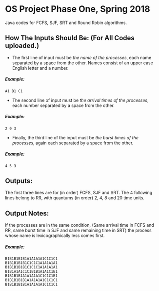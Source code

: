 # OS Project Phase One, Spring 2018
Java codes for FCFS, SJF, SRT and Round Robin algorithms.

## How The Inputs Should Be: (For All Codes uploaded.)

- The first line of input must be _the name of the processes_, each name separated by a space from the other. Names consist of an upper case English letter and a number.

##### Example:
```
A1 B1 C1
```

- The second line of input must be _the arrival times of the processes_, each number separated by a space from the other. 

##### Example:
```
2 0 3
```

- Finally, the third line of the input must be _the burst times of the processes_, again each separated by a space from the other. 

##### Example: 
```
4 5 3
```
## Outputs:

The first three lines are for (in order) FCFS, SJF and SRT. The 4 following lines belong to RR, with quantums (in order) 2, 4, 8 and 20 time units.

## Output Notes:
If the processes are in the same condition, (Same arrival time in FCFS and RR, same burst time in SJF and same remaining time in SRT) the process whose name is lexicographically less comes first.

##### Example:

```
B1B1B1B1B1A1A1A1A1C1C1C1
B1B1B1B1B1C1C1C1A1A1A1A1
B1B1B1B1B1C1C1C1A1A1A1A1
B1B1A1A1C1C1B1B1A1A1C1B1
B1B1B1B1A1A1A1A1C1C1C1B1
B1B1B1B1B1A1A1A1A1C1C1C1
B1B1B1B1B1A1A1A1A1C1C1C1
```
